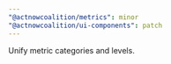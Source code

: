 ```yaml
---
"@actnowcoalition/metrics": minor
"@actnowcoalition/ui-components": patch
---
```


Unify metric categories and levels.
